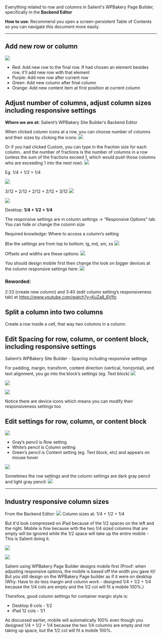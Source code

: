 
Everything related to row and columns in Salient's WPBakery Page Builder, specifically in the **Backend Editor**

**How to use**: Recommend you open a screen-persistent Table of Contents so you can navigate this document more easily.

---

## Add new row or column
![](https://i.imgur.com/ZOkDVg7.png)

- Red: Add new row to the final row. If had chosen an element besides row, it’ll add new row with that element
- Purple: Add new row after current row
- Green: Add new column after final column
- Orange: Add new content item at first position at current column

## Adjust number of columns, adjust column sizes including responsive settings

**Where we are at:**
Salient’s WPBakery Site Builder’s Backend Editor

When clicked column icons at a row, you can choose number of columns and their sizes by clicking the icons:
![](https://i.imgur.com/BJqkhCK.png)

Or if you had clicked Custom, you can type in the fraction size for each column.. and the number of fractions is the number of columns in a row (unless the sum of the fractions exceed 1, which would push those columns who are exceeding 1 into the next row):
![](https://i.imgur.com/qAL0tU6.png)

Eg.
1/4 + 1/2 + 1/4

![](https://i.imgur.com/8kp8VBy.png)

3/12 + 2/12 + 2/12 + 2/12 + 3/12
![](https://i.imgur.com/mRKvhHa.png)


![](https://i.imgur.com/LYpsQPf.png)


Desktop:
**1/4 + 1/2 + 1/4**

The responsive settings are in column settings → “Responsive Options” tab. You can hide or change the column size

Required knowledge: Where to access a column’s setting

Btw the settings are from top to bottom: lg, md, sm, xs
![](https://i.imgur.com/pGGkSgy.png)

Offsets and widths are these options:
![](https://i.imgur.com/aFnJxQz.png)
  

You should design mobile first then change the look on bigger devices at the column responsive settings here:
![](https://i.imgur.com/LuhsUJc.png)

### Reworded:

2:33 (create new column) and 3:40 (edit column setting’s responsiveness tab) at
https://www.youtube.com/watch?v=KuZa8_6VfIc


## Split a column into two columns

Create a row inside a cell, that way two columns in a column.

## Edit Spacing for row, column, or content block, including responsive settings

Salient’s WPBakery Site Builder - Spacing including responsive settings

For padding, margin, transform, content direction (vertical, horizontal), and text alignment, you go into the block’s settings (eg. Text block)
![](https://i.imgur.com/kzg0cpt.png)

![](https://i.imgur.com/hY3MKTM.png)

![](https://i.imgur.com/Pffp2pk.png)

Notice there are device icons which means you can modify their responsiveness settings too

## Edit settings for row, column, or content block

![](https://i.imgur.com/oDpaiQn.png)

- Gray’s pencil is Row setting
- White’s pencil is Column setting
- Green’s pencil is Content setting (eg. Text block, etc) and appears on mouse hover

![](https://i.imgur.com/L9SlEGI.png)

Sometimes the row settings and the column settings are dark gray pencil and light gray pencil:
![](https://i.imgur.com/DwFZ8Zs.png)

---

## Industry responsive column sizes

From the Backend Editor:
![](https://i.imgur.com/ECxijBe.png)
Column sizes at: 1/4 + 1/2 + 1/4

But it'd look compressed on iPad because of the 1/2 spaces on the left and the right. 
Mobile is fine because with the two 1/4 sized columns that are empty will be ignored while the 1/2 space will take up the entire mobile - This is Salient doing it.

![](https://i.imgur.com/RogADu0.png)

![](https://i.imgur.com/zhIbB1I.png)

  

Salient using WPBakery Page Builder designs mobile first (Proof: when adjusting responsive options, the mobile is based off the width you gave it)! But you still design on the WPBakery Page builder as if it were on desktop (Why: Have to do less margin and column work - designed 1/4 + 1/2 + 1/4 because the 1/4 cols are empty and the 1/2 col will fit a mobile 100%.)  
  

Therefore, good column settings for container margin style is:
- Desktop 6 cols - 1/2
- iPad 12 cols - 1/1

As discussed earlier, mobile will automatically 100% even though you designed 1/4 + 1/2 + 1/4 because the two 1/4 columns are empty and not taking up space, but the 1/2 col will fit a mobile 100%.